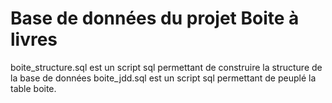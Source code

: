 # Base de données du projet Boite à livres
boite_structure.sql est un script sql permettant de construire la structure de la base de données
boite_jdd.sql est un script sql permettant de peuplé la table boite.